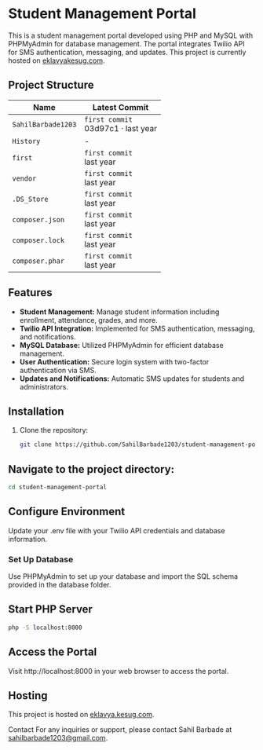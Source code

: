 # Student Management Portal

This is a student management portal developed using PHP and MySQL with PHPMyAdmin for database management. The portal integrates Twilio API for SMS authentication, messaging, and updates. This project is currently hosted on [eklavyakesug.com](http://eklavyakesug.com).

## Project Structure

| Name              | Latest Commit             |
|-------------------|---------------------------|
| `SahilBarbade1203`| `first commit` <br> 03d97c1 · last year |
| `History`         | -                         |
| `first`           | `first commit` <br> last year |
| `vendor`          | `first commit` <br> last year |
| `.DS_Store`       | `first commit` <br> last year |
| `composer.json`   | `first commit` <br> last year |
| `composer.lock`   | `first commit` <br> last year |
| `composer.phar`   | `first commit` <br> last year |

## Features

- **Student Management:** Manage student information including enrollment, attendance, grades, and more.
- **Twilio API Integration:** Implemented for SMS authentication, messaging, and notifications.
- **MySQL Database:** Utilized PHPMyAdmin for efficient database management.
- **User Authentication:** Secure login system with two-factor authentication via SMS.
- **Updates and Notifications:** Automatic SMS updates for students and administrators.

## Installation

1. Clone the repository:
   ```bash
   git clone https://github.com/SahilBarbade1203/student-management-portal.git
   ```
## Navigate to the project directory:

```bash
cd student-management-portal
```
## Configure Environment
Update your .env file with your Twilio API credentials and database information.

### Set Up Database
Use PHPMyAdmin to set up your database and import the SQL schema provided in the database folder.

## Start PHP Server
```bash
php -S localhost:8000
```

## Access the Portal
Visit http://localhost:8000 in your web browser to access the portal.

## Hosting
This project is hosted on [eklavya.kesug.com](http://eklavya.kesug.com).


Contact
For any inquiries or support, please contact Sahil Barbade at sahilbarbade1203@gmail.com.

